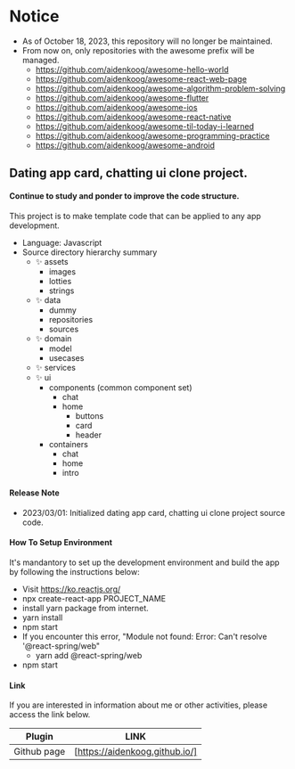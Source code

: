 # Notice
- As of October 18, 2023, this repository will no longer be maintained.
- From now on, only repositories with the awesome prefix will be managed.
  - https://github.com/aidenkoog/awesome-hello-world 
  - https://github.com/aidenkoog/awesome-react-web-page
  - https://github.com/aidenkoog/awesome-algorithm-problem-solving 
  - https://github.com/aidenkoog/awesome-flutter 
  - https://github.com/aidenkoog/awesome-ios 
  - https://github.com/aidenkoog/awesome-react-native 
  - https://github.com/aidenkoog/awesome-til-today-i-learned 
  - https://github.com/aidenkoog/awesome-programming-practice 
  - https://github.com/aidenkoog/awesome-android 

## Dating app card, chatting ui clone project.

#### Continue to study and ponder to improve the code structure.


This project is to make template code that can be applied to any app development.

- Language: Javascript
- Source directory hierarchy summary
    - ✨ assets
        - images
        - lotties
        - strings
    - ✨ data
        - dummy
        - repositories
        - sources
    - ✨ domain
        - model
        - usecases
    - ✨ services
    - ✨ ui
        - components (common component set)
            - chat
            - home
                - buttons
                - card
                - header
        - containers
            - chat
            - home
            - intro
    

#### Release Note

- 2023/03/01: Initialized dating app card, chatting ui clone project source code.


#### How To Setup Environment

It's mandantory to set up the development environment and build the app by following the instructions below:

- Visit https://ko.reactjs.org/
- npx create-react-app PROJECT_NAME
- install yarn package from internet.
- yarn install
- npm start
- If you encounter this error, "Module not found: Error: Can't resolve '@react-spring/web"
    - yarn add @react-spring/web
- npm start


#### Link

If you are interested in information about me or other activities, please access the link below.

| Plugin | LINK |
| ------ | ------ |
| Github page | [https://aidenkoog.github.io/] |
